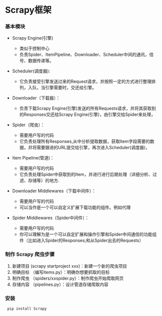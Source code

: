 # Scrapy框架
### 基本模块
* Scrapy Engine(引擎)
  * 类似于控制中心
  * 负责Spider、ItemPipeline、Downloader、Scheduler中间的通讯，信号、数据传递等。

* Scheduler(调度器):
  * 它负责接受引擎发送过来的Request请求，并按照一定的方式进行整理排列，入队，当引擎需要时，交还给引擎。

* Downloader（下载器）：
  * 负责下载Scrapy Engine(引擎)发送的所有Requests请求，并将其获取到的Responses交还给Scrapy Engine(引擎)，由引擎交给Spider来处理，

* Spider（爬虫）：
  * 需要用户写的代码
  * 它负责处理所有Responses,从中分析提取数据，获取Item字段需要的数据，并将需要跟进的URL提交给引擎，再次进入Scheduler(调度器)，

* Item Pipeline(管道)：
  * 需要用户写的代码
  * 它负责处理Spider中获取到的Item，并进行进行后期处理（详细分析、过滤、存储等）的地方.

* Downloader Middlewares（下载中间件）：
  * 需要用户写的代码
  * 可以当作是一个可以自定义扩展下载功能的组件。例如代理

* Spider Middlewares（Spider中间件）：
  * 需要用户写的代码
  * 你可以理解为是一个可以自定扩展和操作引擎和Spider中间通信的功能组件（比如进入Spider的Responses;和从Spider出去的Requests）

### 制作 Scrapy 爬虫步骤
1. 新建项目 (scrapy startproject xxx)：新建一个新的爬虫项目
2. 明确目标 （编写items.py）：明确你想要抓取的目标
3. 制作爬虫 （spiders/xxspider.py）：制作爬虫开始爬取网页
4. 存储内容 （pipelines.py）：设计管道存储爬取内容

### 安装
```
 pip install Scrapy
```

